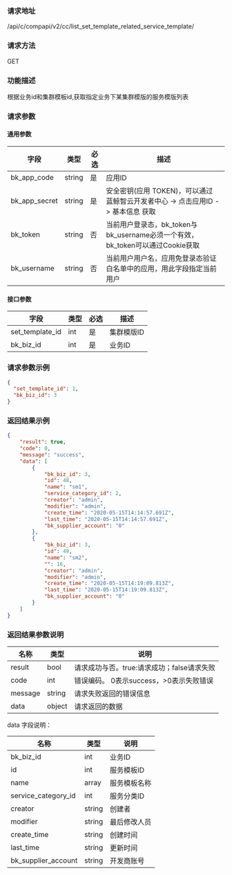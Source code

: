 
### 请求地址

/api/c/compapi/v2/cc/list_set_template_related_service_template/



### 请求方法

GET


### 功能描述

根据业务id和集群模板id,获取指定业务下某集群模版的服务模版列表

### 请求参数


#### 通用参数

| 字段 | 类型 | 必选 |  描述 |
|-----------|------------|--------|------------|
| bk_app_code  |  string    | 是 | 应用ID     |
| bk_app_secret|  string    | 是 | 安全密钥(应用 TOKEN)，可以通过 蓝鲸智云开发者中心 -&gt; 点击应用ID -&gt; 基本信息 获取 |
| bk_token     |  string    | 否 | 当前用户登录态，bk_token与bk_username必须一个有效，bk_token可以通过Cookie获取 |
| bk_username  |  string    | 否 | 当前用户用户名，应用免登录态验证白名单中的应用，用此字段指定当前用户 |

#### 接口参数

| 字段                 |  类型      | 必选   |  描述                       |
|---------------------|------------|--------|-----------------------------|
| set_template_id     | int  | 是   | 集群模版ID |
| bk_biz_id           | int        | 是     | 业务ID |

### 请求参数示例

```json
{
  "set_template_id": 1,
  "bk_biz_id": 3
}
```

### 返回结果示例

```json
{
    "result": true,
    "code": 0,
    "message": "success",
    "data": [
        {
            "bk_biz_id": 3,
            "id": 48,
            "name": "sm1",
            "service_category_id": 2,
            "creator": "admin",
            "modifier": "admin",
            "create_time": "2020-05-15T14:14:57.691Z",
            "last_time": "2020-05-15T14:14:57.691Z",
            "bk_supplier_account": "0"
        },
        {
            "bk_biz_id": 3,
            "id": 49,
            "name": "sm2",
            "": 16,
            "creator": "admin",
            "modifier": "admin",
            "create_time": "2020-05-15T14:19:09.813Z",
            "last_time": "2020-05-15T14:19:09.813Z",
            "bk_supplier_account": "0"
        }
    ]
}
```

### 返回结果参数说明

| 名称  | 类型  | 说明 |
|---|---|---|
| result | bool | 请求成功与否。true:请求成功；false请求失败 |
| code | int | 错误编码。 0表示success，>0表示失败错误 |
| message | string | 请求失败返回的错误信息 |
| data | object| 请求返回的数据 |

data 字段说明：

| 名称  | 类型  | 说明 |
|---|---|---|
| bk_biz_id           | int    | 业务ID       |
| id                  | int    | 服务模板ID   |
| name                | array  | 服务模板名称 |
| service_category_id | int    | 服务分类ID   |
| creator             | string | 创建者       |
| modifier            | string | 最后修改人员 |
| create_time         | string | 创建时间     |
| last_time           | string | 更新时间     |
| bk_supplier_account | string | 开发商账号   |